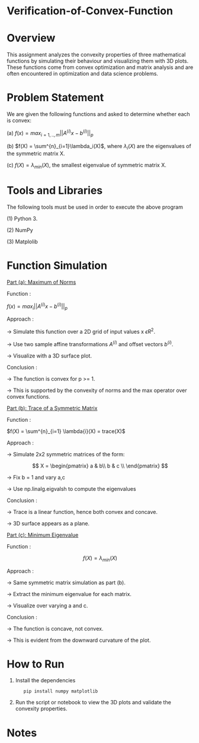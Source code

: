 # Verification-of-Convex-Function

# Overview

This assignment analyzes the convexity properties of three mathematical functions by simulating their behaviour and visualizing them with 3D plots. These functions come from convex optimization and matrix analysis and are often encountered in optimization and data science problems.

# Problem Statement

We are given the following functions and asked to determine whether each is convex:

(a) $f(x) = max_{i=1,..,m}||A^{(i)}x - b^{(i)}||_p$

(b) $f(X) = \sum^{n}_{i=1}\lambda_i(X)$, where $\lambda_i(X)$ are the eigenvalues of the symmetric matrix X.

(c) $f(X) = \lambda_{min}(X)$, the smallest eigenvalue of symmetric matrix X.

# Tools and Libraries

The following tools must be used in order to execute the above program

(1) Python 3.

(2) NumPy

(3) Matplolib

# Function Simulation

<ins> Part (a): Maximum of Norms</ins>

Function :

  $f(x) = max_i||A^{(i)}x - b^{(i)}||_p$

Approach :

-> Simulate this function over a 2D grid of input values x $\epsilon R^2$.

-> Use two sample affine transformations $A^{(i)}$ and offset vectors $b^{(i)}$.

-> Visualize with a 3D surface plot.

Conclusion :

-> The function is convex for p >= 1.

-> This is supported by the convexity of norms and the max operator over convex functions.

<ins> Part (b): Trace of a Symmetric Matrix </ins>

Function :

  $f(X) = \sum^{n}_{i=1} \lambda{i}(X) = trace(X)$

Approach :

-> Simulate 2x2 symmetric matrices of the form:

  $$
X = \begin{pmatrix}
a & b\\
b & c \\
\end{pmatrix}
  $$

-> Fix b = 1 and vary a,c

-> Use np.linalg.eigvalsh to compute the eigenvalues

Conclusion :

-> Trace is a linear function, hence both convex and concave.

-> 3D surface appears as a plane.

<ins> Part (c): Minimum Eigenvalue</ins>

Function :

$$
f(X) = \lambda_{min}(X)
$$

Approach :

-> Same symmetric matrix simulation as part (b).

-> Extract the minimum eigenvalue for each matrix.

-> Visualize over varying a and c.

Conclusion :

-> The function is concave, not convex.

-> This is evident from the downward curvature of the plot.

# How to Run

1. Install the dependencies

          pip install numpy matplotlib

2. Run the script or notebook to view the 3D plots and validate the convexity properties.

# Notes
